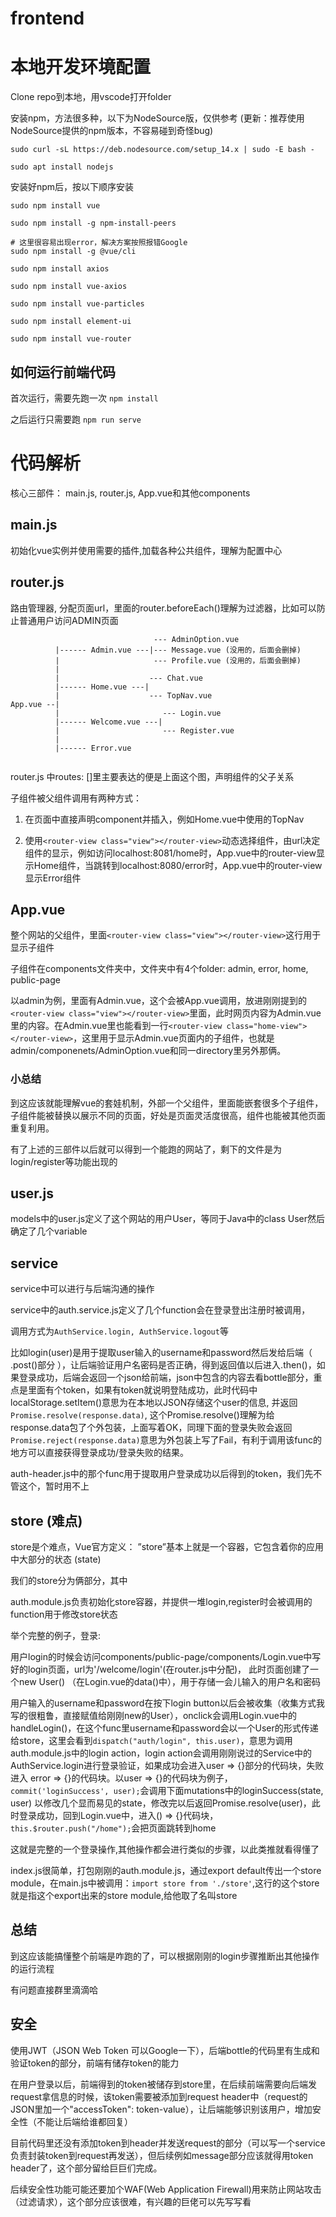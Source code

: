 # frontend

# 本地开发环境配置

Clone repo到本地，用vscode打开folder

安装npm，方法很多种，以下为NodeSource版，仅供参考 (更新：推荐使用NodeSource提供的npm版本，不容易碰到奇怪bug)

```
sudo curl -sL https://deb.nodesource.com/setup_14.x | sudo -E bash -

sudo apt install nodejs
```

安装好npm后，按以下顺序安装

```
sudo npm install vue

sudo npm install -g npm-install-peers

# 这里很容易出现error，解决方案按照报错Google
sudo npm install -g @vue/cli

sudo npm install axios

sudo npm install vue-axios

sudo npm install vue-particles

sudo npm install element-ui

sudo npm install vue-router
```

## 如何运行前端代码

首次运行，需要先跑一次 ```npm install```

之后运行只需要跑 ```npm run serve```


# 代码解析

核心三部件： main.js, router.js, App.vue和其他components

## main.js

初始化vue实例并使用需要的插件,加载各种公共组件，理解为配置中心

## router.js

路由管理器, 分配页面url，里面的router.beforeEach()理解为过滤器，比如可以防止普通用户访问ADMIN页面
```
                                --- AdminOption.vue
          |------ Admin.vue ---|--- Message.vue (没用的，后面会删掉)
          |                     --- Profile.vue (没用的，后面会删掉)
          | 
          |                    --- Chat.vue
          |------ Home.vue ---|
          |                    --- TopNav.vue
App.vue --|
          |                       --- Login.vue
          |------ Welcome.vue ---| 
          |                       --- Register.vue
          |
          |------ Error.vue
  
```
router.js 中routes: []里主要表达的便是上面这个图，声明组件的父子关系

子组件被父组件调用有两种方式：

1. 在页面中直接声明component并插入，例如Home.vue中使用的TopNav

2. 使用```<router-view class="view"></router-view>```动态选择组件，由url决定组件的显示，例如访问localhost:8081/home时，App.vue中的router-view显示Home组件，当跳转到localhost:8080/error时，App.vue中的router-view显示Error组件

## App.vue 

整个网站的父组件，里面```<router-view class="view"></router-view>```这行用于显示子组件

子组件在components文件夹中，文件夹中有4个folder: admin, error, home, public-page

以admin为例，里面有Admin.vue，这个会被App.vue调用，放进刚刚提到的```<router-view class="view"></router-view>```里面，此时网页内容为Admin.vue里的内容。在Admin.vue里也能看到一行```<router-view class="home-view"></router-view>```，这里用于显示Admin.vue页面内的子组件，也就是admin/componenets/AdminOption.vue和同一directory里另外那俩。

### 小总结

到这应该就能理解vue的套娃机制，外部一个父组件，里面能嵌套很多个子组件，子组件能被替换以展示不同的页面，好处是页面灵活度很高，组件也能被其他页面重复利用。

有了上述的三部件以后就可以得到一个能跑的网站了，剩下的文件是为login/register等功能出现的

## user.js

models中的user.js定义了这个网站的用户User，等同于Java中的class User然后确定了几个variable

## service

service中可以进行与后端沟通的操作

service中的auth.service.js定义了几个function会在登录登出注册时被调用，

调用方式为```AuthService.login, AuthService.logout```等

比如login(user)是用于提取user输入的username和password然后发给后端（ .post()部分 ），让后端验证用户名密码是否正确，得到返回值以后进入.then()，如果登录成功，后端会返回一个json给前端，json中包含的内容去看bottle部分，重点是里面有个token，如果有token就说明登陆成功，此时代码中localStorage.setItem()意思为在本地以JSON存储这个user的信息, 并返回```Promise.resolve(response.data)```, 这个Promise.resolve()理解为给response.data包了个外包装，上面写着OK，同理下面的登录失败会返回```Promise.reject(response.data)```意思为外包装上写了Fail，有利于调用该func的地方可以直接获得登录成功/登录失败的结果。

auth-header.js中的那个func用于提取用户登录成功以后得到的token，我们先不管这个，暂时用不上

## store (难点)

store是个难点，Vue官方定义： ”store”基本上就是一个容器，它包含着你的应用中大部分的状态 (state)

我们的store分为俩部分，其中

auth.module.js负责初始化store容器，并提供一堆login,register时会被调用的function用于修改store状态

举个完整的例子，登录:

用户login的时候会访问components/public-page/components/Login.vue中写好的login页面，url为'/welcome/login'(在router.js中分配)，
此时页面创建了一个new User() （在Login.vue的data()中），用于存储一会儿输入的用户名和密码

用户输入的username和password在按下login button以后会被收集（收集方式我写的很粗鲁，直接赋值给刚刚new的User），onclick会调用Login.vue中的handleLogin()，在这个func里username和password会以一个User的形式传递给store，这里会看到```dispatch("auth/login", this.user)```，意思为调用auth.module.js中的login action，login action会调用刚刚说过的Service中的AuthService.login进行登录验证，如果成功会进入user => {}部分的代码块，失败进入 error => {}的代码块。以user => {}的代码块为例子，```commit('loginSuccess', user);```会调用下面mutations中的loginSuccess(state, user) 以修改几个显而易见的state，修改完以后返回Promise.resolve(user)，此时登录成功，回到Login.vue中，进入() => {}代码块，```this.$router.push("/home");```会把页面跳转到home

这就是完整的一个登录操作,其他操作都会进行类似的步骤，以此类推就看得懂了

index.js很简单，打包刚刚的auth.module.js，通过export default传出一个store module，在main.js中被调用：```import store from './store'```,这行的这个store就是指这个export出来的store module,给他取了名叫store

## 总结

到这应该能搞懂整个前端是咋跑的了，可以根据刚刚的login步骤推断出其他操作的运行流程

有问题直接群里滴滴哈


## 安全

使用JWT（JSON Web Token 可以Google一下），后端bottle的代码里有生成和验证token的部分，前端有储存token的能力

在用户登录以后，前端得到的token被储存到store里，在后续前端需要向后端发request拿信息的时候，该token需要被添加到request header中（request的JSON里加一个"accessToken": token-value），让后端能够识别该用户，增加安全性（不能让后端给谁都回复）

目前代码里还没有添加token到header并发送request的部分（可以写一个service负责封装token到request再发送），但后续例如message部分应该就得用token header了，这个部分留给巨巨们完成。

后续安全性功能可能还要加个WAF(Web Application Firewall)用来防止网站攻击（过滤请求），这个部分应该很难，有兴趣的巨佬可以先写写看

